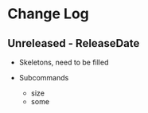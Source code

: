 # Change Log

## Unreleased - ReleaseDate

* Skeletons, need to be filled

* Subcommands
    * size
    * some
